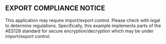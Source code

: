 EXPORT COMPLIANCE NOTICE
--------------------------

This application may require import/export control. Please check with legal to determine regulations. Specifically, this example implements parts of the AES128 standard for secure encryption/decryption which may be under import/export control.
